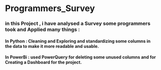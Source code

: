 # Programmers_Survey

### in this Project , i have analysed a Survey some programmers took and Applied many things :
#### In Python : Cleaning and Exploring and standardizing some columns in the data to make it more readable and usable.
#### In PowerBi : used PowerQuery for deleting some unused columns and for Creating a Dashboard for the project.
